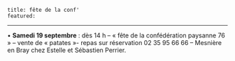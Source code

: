 	title: fête de la conf'
	featured:
---

• **Samedi 19 septembre** : dès 14 h – « fête de la confédération paysanne 76 »  – vente de « patates »- repas sur réservation 02 35 95 66 66 – Mesnière en Bray chez Estelle et Sébastien Perrier.

